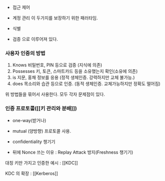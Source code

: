 - 접근 제어
- 계정 관리
이 두가지를 보장하기 위한 패러타임.

- 식별
- 검증
으로 이루어져 있다.

### 사용자 인증의 방법
1) Knows
    비밀번호, PIN 등으로 검증 (지식에 의존)
2) Possesses
    키, 토큰, 스마트카드 등을 소유했는지 확인(소유에 의존)
3) is
    지문, 홍채 정보를 응용 (정적 생체인증. 강력하지만 교체 불가능.)
4) does
    목소리와 습관 등으로 인증. (동적 생체인증. 교체가능하지만 정확도 떨어짐)

위 방법들을 묶어서 사용한다.
모두 각자 문제점이 있다.


### 인증 프로토콜([[키 관리와 분배]])
- one-way(받거나)
- mutual (양방향)
프로토콜 사용.

- confidentiality 챙기기
- 뒤에 Nonce 쓰는 이유 : Replay Attack 방지(Freshness 챙기기)

대칭 키만 가지고 인증한 예시 : [[KDC]]

KDC 의 확장 : [[Kerberos]]
